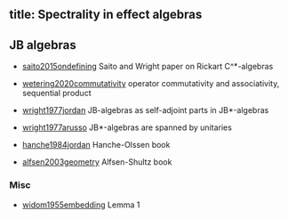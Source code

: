 title: Spectrality in effect algebras 
---






## JB algebras


* [saito2015ondefining](saito2015ondefining) Saito and Wright paper on Rickart C^\*-algebras


* [wetering2020commutativity](wetering2020commutativity) operator commutativity and associativity, sequential product      
* [wright1977jordan](wright1977jordan) JB-algebras as self-adjoint parts in JB\*-algebras     
* [wright1977arusso](wright1977arusso) JB\*-algebras are spanned by unitaries   
* [hanche1984jordan](BOOK_hanche1984jordan) Hanche-Olssen book

* [alfsen2003geometry](BOOK_alfsen2003geometry) Alfsen-Shultz book


### Misc


* [widom1955embedding](widom1955embedding)  Lemma 1
